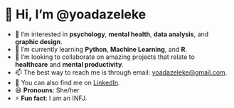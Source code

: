 # 👋 Hi, I’m @yoadazeleke

- 👀 I’m interested in **psychology**, **mental health**, **data analysis**, and **graphic design**.
- 🌱 I’m currently learning **Python**, **Machine Learning**, and **R**.
- 💞️ I’m looking to collaborate on amazing projects that relate to **healthcare** and **mental productivity**.
- 📫 The best way to reach me is through email: [yoadazeleke@gmail.com](mailto:yoadazeleke@gmail.com).
- 🔗 You can also find me on [LinkedIn](https://www.linkedin.com/in/yoadabzeleke/).
- 😄 **Pronouns**: She/her
- ⚡ **Fun fact**: I am an INFJ.
